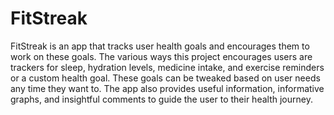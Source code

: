 <h1>FitStreak</h1>

FitStreak is an app that tracks user health goals and encourages them to work on these goals. The various ways this project encourages users are trackers for sleep, hydration levels, medicine intake, and exercise reminders or a custom health goal. These goals can be tweaked based on user needs any time they want to.  The app also provides useful information, informative graphs, and insightful comments to guide the user to their health journey.
